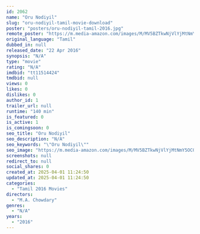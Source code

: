 ```yaml
---
id: 2062
name: "Oru Nodiyil"
slug: "oru-nodiyil-tamil-movie-download"
poster: "posters/oru-nodiyil-tamil-2016.jpg"
remote_poster: "https://m.media-amazon.com/images/M/MV5BZTkwNjVlYjMtNmY5OC00ZDA3LWFhNWMtYWNhM2UzMjdhOTJiXkEyXkFqcGdeQXVyNjkwOTg4MTA@._V1_SX300.jpg"
original_language: "Tamil"
dubbed_in: null
released_date: "22 Apr 2016"
synopsis: "N/A"
type: "movie"
rating: "N/A"
imdbid: "tt11514424"
tmdbid: null
views: 0
likes: 0
dislikes: 0
author_id: 1
trailer_url: null
runtime: "140 min"
is_featured: 0
is_active: 1
is_comingsoon: 0
seo_title: "Oru Nodiyil"
seo_description: "N/A"
seo_keywords: "\"Oru Nodiyil\""
seo_image: "https://m.media-amazon.com/images/M/MV5BZTkwNjVlYjMtNmY5OC00ZDA3LWFhNWMtYWNhM2UzMjdhOTJiXkEyXkFqcGdeQXVyNjkwOTg4MTA@._V1_SX300.jpg"
screenshots: null
redirect_to: null
social_shares: 0
created_at: 2025-04-01 11:24:50
updated_at: 2025-04-01 11:24:50
categories:
  - "Tamil 2016 Movies"
directors:
  - "M.A. Chowdary"
genres:
  - "N/A"
years:
  - "2016"
---
```

